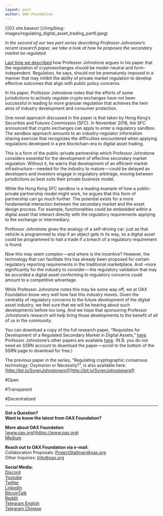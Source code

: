 ```yaml
---
layout: post
author: OAX Foundation
---
```


![]({{ site.baseurl }}/img/blog-images/regulating_digital_asset_trading_partII.jpeg)

_In the second of our two part series describing Professor Johnstone’s recent research paper, we take a look at how he proposes the secondary market be regulated._

[Last time we described](https://medium.com/@OAX_Foundation/regulating-digital-asset-trading-part-one-aa49d1170621) how Professor Johnstone argues in his paper that the regulation of cryptoexchanges should be model-neutral and form-independent. Regulation, he says, should not be prematurely imposed in a manner that may inhibit the ability of private market regulation to develop effective outcomes that align with public policy concerns.

In his paper, Professor Johnstone notes that the efforts of some jurisdictions to actively regulate crypto exchanges have not been successful in leading to more granular regulation that achieves the twin aims of industry development and consumer protection.

One novel approach discussed in the paper is that taken by Hong Kong’s Securities and Futures Commission (SFC). In November 2018, the SFC announced that crypto exchanges can apply to enter a regulatory sandbox. The sandbox approach amounts to an industry-regulator information sharing exercise that recognizes the difficulties encountered when applying regulations developed in a pre blockchain-era to digital asset trading.

This is a form of the public-private partnership which Professor Johnstone considers essential for the development of effective secondary market regulation. Without it, he warns that development of an efficient market infrastructure — needed for the industry to mature — could be delayed as developers and investors engage in regulatory arbitrage, moving between jurisdictions as best suits their private business model.

While the Hong Kong SFC sandbox is a leading example of how a public-private partnership model might work, he argues that this form of partnership can go much further. The potential exists for a more fundamental interaction between the secondary market and the asset design process. For example, functionalities could be embedded within a digital asset that interact directly with the regulatory requirements applying to the exchange or intermediary.

Professor Johnstone gives the analogy of a self-driving car: just as that vehicle is programmed to stop if an object gets in its way, so a digital asset could be programmed to halt a trade if a breach of a regulatory requirement is found.

Now this may seem complex — and where is the incentive? However, the technology that can facilitate this has already been proposed for certain regulatory reporting requirements in the traditional marketplace. And –more significantly for the industry to consider — the regulatory validation that may be accorded a digital asset conforming to regulatory concerns could amount to a competitive advantage.

While Professor Johnstone notes this may be some way off, we at OAX Foundation know very well how fast this industry moves. Given the centrality of regulatory concerns to the future development of the digital asset industry, we feel sure that we will be hearing about such developments before too long. And we hope that sponsoring Professor Johnstone’s research will help bring those developments to the benefit of all of us in the community.

You can download a copy of the full research paper, “Requisites for Development of a Regulated Secondary Market in Digital Assets,” [here](https://papers.ssrn.com/sol3/papers.cfm?abstract_id=3379623). Professor Johnstone’s other papers are available [here](http://keelc.com/recent-publications/). (N.B. you do not need an SSRN account to download the paper — scroll to the bottom of the SSRN page to download for free.)

The previous paper in the series, “Regulating cryptographic consensus technology: Oxymoron or Necessity?”, is also available here: [http://bit.ly/SyrenJohnstonerp1](http://bit.ly/SyrenJohnstonerp1)

#Open

#Transparent

#Decentralized

---

**Got a Question?**  
**Want to know the latest from OAX Foundation?**  

**More about OAX Foundation**  
[www.oax.org](https://www.oax.org)  
[Medium](https://medium.com/@OAX_Foundation)  

**Reach out to OAX Foundation via e-mail:**  
Collaboration Proposals: [ProjectStallman@oax.org](mailto:ProjectStallman@oax.org)  
Other Inquiries: [Info@oax.org](mailto:Info@oax.org)  

**Social Media:**  
[Discord](https://discordapp.com/invite/ZH5YHkb)  
[Youtube](https://bit.ly/2Bvsk73)  
[Twitter](https://twitter.com/OAX_Foundation)  
[LinkedIn](https://www.linkedin.com/company/oax-foundation/)  
[BitcoinTalk](http://bitcointalk.org/index.php?topic=1943946)  
[Reddit](https://www.reddit.com/r/OpenANX/)  
[Telegram English](https://t.me/openanxteam)  
[Telegram Chinese](https://t.me/oax_cn)  